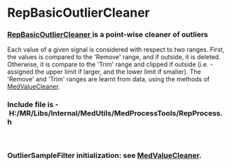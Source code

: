 # RepBasicOutlierCleaner
### [RepBasicOutlierCleaner ](https://Medial-EarlySign.github.io/MR_LIBS/classRepBasicOutlierCleaner)is a point-wise cleaner of outliers
Each value of a given signal is considered with respect to two ranges. First, the values is compared to the 'Remove' range, and if outside, it is deleted. Otherwise, it is compare to the 'Trim' range and clipped if outside (i.e. - assigned the upper limit if larger, and the lower limit if smaller). The 'Remove' and 'Trim' ranges are learnt from data, using the methods of [MedValueCleaner](../MedValueCleaner).
### Include file is - H:/MR/Libs/Internal/MedUtils/MedProcessTools/RepProcess.h
 
### OutlierSampleFilter initialization: see [**MedValueCleaner**](./MedValueCleaner).
